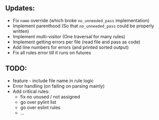 

## Updates:

* Fix `name` override (which broke `no_unneeded_pass` implementation)
* Implement parenthood (So that `no_unneeded_pass` could be properly written)
* Implement multi-visitor (One traversal for many rules)
* Implement getting errors per file (read file and pass as code)
* Add line numbers for errors (and printed sorted output)
* Fix all rules error till it runs on futures

## TODO:
* feature - include file name in rule logic
* Error handling (on failing on parsing mainly)
* Add critical rules:
    * fix no unused / not assigned
    * go over pylint list
    * go over eslint rules
    * ...
